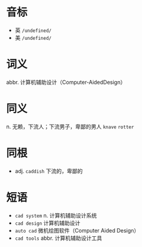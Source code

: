 # 音标

- 英 `/undefined/`
- 美 `/undefined/`

# 词义

abbr. 计算机辅助设计（Computer-AidedDesign）


# 同义

n. 无赖，下流人；下流男子，卑鄙的男人
`knave` `rotter`

# 同根

- adj. `caddish` 下流的，卑鄙的

# 短语

- `cad system` n. 计算机辅助设计系统
- `cad design` 计算机辅助设计
- `auto cad` 微机绘图软件（Computer Aided Design）
- `cad tools` abbr. 计算机辅助设计工具

